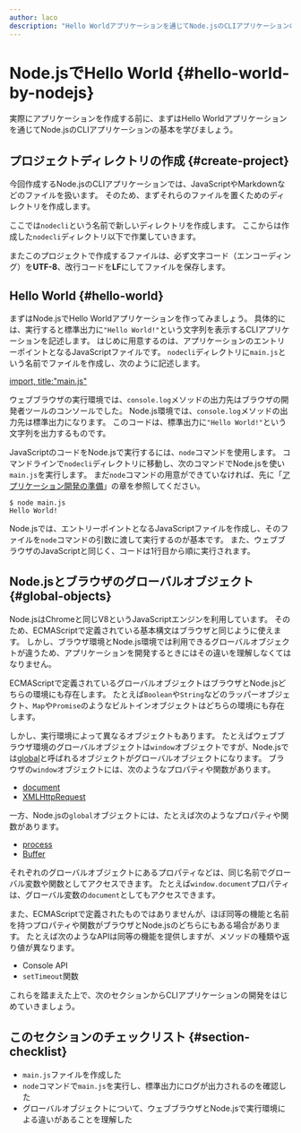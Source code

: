 ```yaml
---
author: laco
description: "Hello Worldアプリケーションを通じてNode.jsのCLIアプリケーションの基本を学びます。"
---
```


# Node.jsでHello World {#hello-world-by-nodejs}

実際にアプリケーションを作成する前に、まずはHello Worldアプリケーションを通じてNode.jsのCLIアプリケーションの基本を学びましょう。

## プロジェクトディレクトリの作成 {#create-project}

今回作成するNode.jsのCLIアプリケーションでは、JavaScriptやMarkdownなどのファイルを扱います。
そのため、まずそれらのファイルを置くためのディレクトリを作成します。

ここでは`nodecli`という名前で新しいディレクトリを作成します。
ここからは作成した`nodecli`ディレクトリ以下で作業していきます。

またこのプロジェクトで作成するファイルは、必ず文字コード（エンコーディング）を**UTF-8**、改行コードを**LF**にしてファイルを保存します。

## Hello World {#hello-world}

<!-- textlint-disable preset-ja-technical-writing/no-exclamation-question-mark -->

まずはNode.jsでHello Worldアプリケーションを作ってみましょう。
具体的には、実行すると標準出力に`"Hello World!"`という文字列を表示するCLIアプリケーションを記述します。
はじめに用意するのは、アプリケーションのエントリーポイントとなるJavaScriptファイルです。
`nodecli`ディレクトリに`main.js`という名前でファイルを作成し、次のように記述します。

[import, title:"main.js"](src/main.js)

ウェブブラウザの実行環境では、`console.log`メソッドの出力先はブラウザの開発者ツールのコンソールでした。
Node.js環境では、`console.log`メソッドの出力先は標準出力になります。
このコードは、標準出力に`"Hello World!"`という文字列を出力するものです。

<!-- textlint-enable preset-ja-technical-writing/no-exclamation-question-mark -->

JavaScriptのコードをNode.jsで実行するには、`node`コマンドを使用します。
コマンドラインで`nodecli`ディレクトリに移動し、次のコマンドでNode.jsを使い`main.js`を実行します。
まだ`node`コマンドの用意ができていなければ、先に「[アプリケーション開発の準備][]」の章を参照してください。

```shell
$ node main.js
Hello World!
```

Node.jsでは、エントリーポイントとなるJavaScriptファイルを作成し、そのファイルを`node`コマンドの引数に渡して実行するのが基本です。
また、ウェブブラウザのJavaScriptと同じく、コードは1行目から順に実行されます。

## Node.jsとブラウザのグローバルオブジェクト {#global-objects}

Node.jsはChromeと同じV8というJavaScriptエンジンを利用しています。
そのため、ECMAScriptで定義されている基本構文はブラウザと同じように使えます。
しかし、ブラウザ環境とNode.js環境では利用できるグローバルオブジェクトが違うため、アプリケーションを開発するときにはその違いを理解しなくてはなりません。

ECMAScriptで定義されているグローバルオブジェクトはブラウザとNode.jsどちらの環境にも存在します。
たとえば`Boolean`や`String`などのラッパーオブジェクト、`Map`や`Promise`のようなビルトインオブジェクトはどちらの環境にも存在します。

しかし、実行環境によって異なるオブジェクトもあります。
たとえばウェブブラウザ環境のグローバルオブジェクトは`window`オブジェクトですが、Node.jsでは[global][]と呼ばれるオブジェクトがグローバルオブジェクトになります。
ブラウザの`window`オブジェクトには、次のようなプロパティや関数があります。

- [document][]
- [XMLHttpRequest][]

一方、Node.jsの`global`オブジェクトには、たとえば次のようなプロパティや関数があります。

- [process][]
- [Buffer][]

それぞれのグローバルオブジェクトにあるプロパティなどは、同じ名前でグローバル変数や関数としてアクセスできます。
たとえば`window.document`プロパティは、グローバル変数の`document`としてもアクセスできます。

また、ECMAScriptで定義されたものではありませんが、ほぼ同等の機能と名前を持つプロパティや関数がブラウザとNode.jsのどちらにもある場合があります。
たとえば次のようなAPIは同等の機能を提供しますが、メソッドの種類や返り値が異なります。

- Console API
- `setTimeout`関数

これらを踏まえた上で、次のセクションからCLIアプリケーションの開発をはじめていきましょう。

## このセクションのチェックリスト {#section-checklist}

- `main.js`ファイルを作成した
- `node`コマンドで`main.js`を実行し、標準出力にログが出力されるのを確認した
- グローバルオブジェクトについて、ウェブブラウザとNode.jsで実行環境による違いがあることを理解した

[document]: https://developer.mozilla.org/ja/docs/Web/API/Document
[XMLHttpRequest]: https://developer.mozilla.org/ja/docs/Web/API/XMLHttpRequest
[global]: https://nodejs.org/docs/latest-v16.x/api/globals.html
[process]: https://nodejs.org/docs/latest-v16.x/api/process.html#process_process
[Buffer]: https://nodejs.org/docs/latest-v16.x/api/buffer.html

[アプリケーション開発の準備]: ../../setup-local-env/README.md
